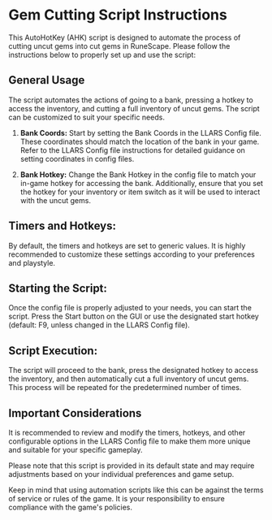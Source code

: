 # Gem Cutting Script Instructions
This AutoHotKey (AHK) script is designed to automate the process of cutting uncut gems into cut gems in RuneScape. Please follow the instructions below to properly set up and use the script:

## General Usage
The script automates the actions of going to a bank, pressing a hotkey to access the inventory, and cutting a full inventory of uncut gems. The script can be customized to suit your specific needs.

1. **Bank Coords:**
Start by setting the Bank Coords in the LLARS Config file. These coordinates should match the location of the bank in your game. Refer to the LLARS Config file instructions for detailed guidance on setting coordinates in config files.

2. **Bank Hotkey:**
Change the Bank Hotkey in the config file to match your in-game hotkey for accessing the bank. Additionally, ensure that you set the hotkey for your inventory or item switch as it will be used to interact with the uncut gems.

## Timers and Hotkeys:
By default, the timers and hotkeys are set to generic values. It is highly recommended to customize these settings according to your preferences and playstyle.

## Starting the Script:
Once the config file is properly adjusted to your needs, you can start the script. Press the Start button on the GUI or use the designated start hotkey (default: F9, unless changed in the LLARS Config file).

## Script Execution:
The script will proceed to the bank, press the designated hotkey to access the inventory, and then automatically cut a full inventory of uncut gems. This process will be repeated for the predetermined number of times.

## Important Considerations
It is recommended to review and modify the timers, hotkeys, and other configurable options in the LLARS Config file to make them more unique and suitable for your specific gameplay.

Please note that this script is provided in its default state and may require adjustments based on your individual preferences and game setup.

Keep in mind that using automation scripts like this can be against the terms of service or rules of the game. It is your responsibility to ensure compliance with the game's policies.
